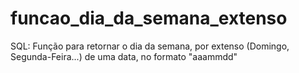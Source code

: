 # funcao_dia_da_semana_extenso
SQL: Função para retornar o dia da semana, por extenso (Domingo, Segunda-Feira...) de uma data, no formato "aaammdd"
